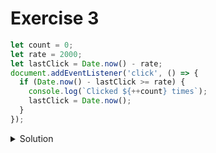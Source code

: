 # Exercise 3

```javascript
let count = 0;
let rate = 2000;
let lastClick = Date.now() - rate;
document.addEventListener('click', () => {
  if (Date.now() - lastClick >= rate) {
    console.log(`Clicked ${++count} times`);
    lastClick = Date.now();
  }
});
```

<details>
<summary>Solution</summary>

```javascript
fromEvent(document, "click")
  .pipe(
    throttleTime(2000),
    scan(count => count + 1, 0)
  )
  .subscribe(count => console.log(`Clicked ${count} times`));
```
</details>